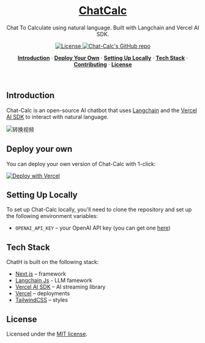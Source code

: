 <a href="https://Chat-Calc.vercel.app">
 
  <h1 align="center">ChatCalc</h1>
</a>

<p align="center">
  Chat To Calculate using natural language. Built with Langchain and Vercel AI SDK. 
</p>

<p align="center">
  <a href="https://github.com/connectai-e/Chat-Calculator/blob/main/LICENSE">
    <img src="https://img.shields.io/github/license/connectai-e/Chat-Calculator?label=license&logo=github&color=f80&logoColor=fff" alt="License" />
  </a>
  <a href="https://github.com/connectai-e/Chat-Calculator"><img src="https://img.shields.io/github/stars/connectai-e/Chat-Calculator?style=social" alt="Chat-Calc's GitHub repo"></a>
</p>

<p align="center">
  <a href="#introduction"><strong>Introduction</strong></a> ·
  <a href="#deploy-your-own"><strong>Deploy Your Own</strong></a> ·
  <a href="#setting-up-locally"><strong>Setting Up Locally</strong></a> ·
  <a href="#tech-stack"><strong>Tech Stack</strong></a> ·
  <a href="#contributing"><strong>Contributing</strong></a> ·
  <a href="#license"><strong>License</strong></a>
</p>
<br/>

## Introduction

Chat-Calc is an open-source AI chatbot that uses [Langchain](https://js.langchain.com/docs/modules/agents/) and the [Vercel AI SDK](https://sdk.vercel.ai/docs) to interact with natural language.

![转换视频](https://github.com/DDMeaqua/Chat-Calculator/assets/110169811/c93da330-dbc4-4908-84bb-450b5c0ae69b)



## Deploy your own

You can deploy your own version of Chat-Calc with 1-click:


[![Deploy with Vercel](https://vercel.com/button)](https://vercel.com/new/clone?repository-url=https://github.com/ConnectAI-E/Chat-Calculator&env=OPENAI_API_KEY&project-name=chat-calc&repository-name=Chat-Calc)
</details>

## Setting Up Locally

To set up Chat-Calc locally, you'll need to clone the repository and set up the following environment variables:

- `OPENAI_API_KEY` – your OpenAI API key (you can get one [here](https://platform.openai.com/account/api-keys))

## Tech Stack

ChatH is built on the following stack:

- [Next.js](https://nextjs.org/) – framework
- [Langchain Js](https://js.langchain.com/docs/modules/agents/) - LLM famework
- [Vercel AI SDK](https://sdk.vercel.ai/docs) – AI streaming library
- [Vercel](https://vercel.com) – deployments
- [TailwindCSS](https://tailwindcss.com/) – styles


## License

Licensed under the [MIT license](https://github.com/connectai-e/Chat-Calculator/blob/main/LICENSE.md).

